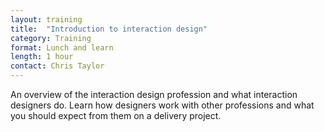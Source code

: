 ```yaml
---
layout: training
title:  "Introduction to interaction design"
category: Training
format: Lunch and learn
length: 1 hour
contact: Chris Taylor
---
```


An overview of the interaction design profession and what interaction designers do. Learn how designers work with other professions and what you should expect from them on a delivery project.
